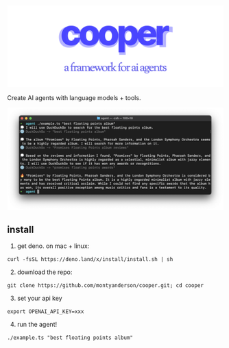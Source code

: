 ![cooper logo](logo.png)

Create AI agents with language models + tools.

![Screenshot](./screenshot.png)

## install

1. get deno. on mac + linux:

```
curl -fsSL https://deno.land/x/install/install.sh | sh
```

2. download the repo:

```
git clone https://github.com/montyanderson/cooper.git; cd cooper
```

3. set your api key

```
export OPENAI_API_KEY=xxx
```

4. run the agent!

```
./example.ts "best floating points album"
```
